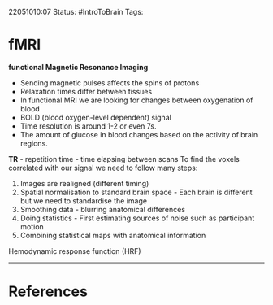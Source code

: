 22051010:07
Status:  #IntroToBrain
Tags: 

# fMRI
**functional Magnetic Resonance Imaging**

- Sending magnetic pulses affects the spins of protons
- Relaxation times differ between tissues 
- In functional MRI we are looking for changes between oxygenation of blood
- BOLD (blood oxygen-level dependent) signal
- Time resolution is around 1-2 or even 7s. 
- The amount of glucose in blood changes based on the activity of brain regions.

**TR** - repetition time - time elapsing between scans
To find the voxels correlated with our signal we need to follow many steps:
1. Images are realigned (different timing)
2. Spatial normalisation to standard brain space - Each brain is different but we need to standardise the image
3. Smoothing data - blurring anatomical differences
4. Doing statistics - First estimating sources of noise such as participant motion
5. Combining statistical maps with anatomical information

Hemodynamic response function (HRF)

---
# References